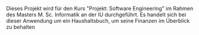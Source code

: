 Dieses Projekt wird für den Kurs "Projekt: Software Engineering" im Rahmen des Masters M. Sc. Informatik an der IU durchgeführt.
Es handelt sich bei dieser Anwendung um ein Haushaltsbuch, um seine Finanzen im Überblick zu behalten